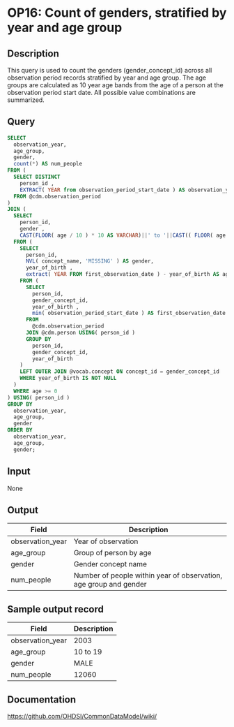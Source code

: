 <!---
Group:observation period
Name:OP16 Count of genders, stratified by year and age group
Author:Patrick Ryan
CDM Version: 5.0
-->

# OP16: Count of genders, stratified by year and age group

## Description
This query is used to count the genders (gender_concept_id) across all observation period records stratified by year and age group. The age groups are calculated as 10 year age bands from the age of a person at the observation period start date. All possible value combinations are summarized.

## Query
```sql
SELECT
  observation_year,
  age_group,
  gender,
  count(*) AS num_people
FROM (
  SELECT DISTINCT
    person_id ,
    EXTRACT( YEAR from observation_period_start_date ) AS observation_year
  FROM @cdm.observation_period
)
JOIN (
  SELECT
    person_id,
    gender ,
    CAST(FLOOR( age / 10 ) * 10 AS VARCHAR)||' to '||CAST(( FLOOR( age / 10 ) * 10 ) + 9 AS VARCHAR) AS age_group
  FROM (
    SELECT
      person_id,
      NVL( concept_name, 'MISSING' ) AS gender,
      year_of_birth ,
      extract( YEAR FROM first_observation_date ) - year_of_birth AS age
    FROM (
      SELECT
        person_id,
        gender_concept_id,
        year_of_birth ,
        min( observation_period_start_date ) AS first_observation_date
      FROM
        @cdm.observation_period
      JOIN @cdm.person USING( person_id )
      GROUP BY
        person_id,
        gender_concept_id,
        year_of_birth
    )
    LEFT OUTER JOIN @vocab.concept ON concept_id = gender_concept_id
    WHERE year_of_birth IS NOT NULL
  )
  WHERE age >= 0
) USING( person_id )
GROUP BY
  observation_year,
  age_group,
  gender
ORDER BY
  observation_year,
  age_group,
  gender;
```

## Input

None

## Output

|  Field |  Description |
| --- | --- |
| observation_year | Year of observation |
| age_group | Group of person by age |
| gender | Gender concept name |
| num_people | Number of people within year of observation, age group and gender |



## Sample output record

|  Field |  Description |
| --- | --- |
| observation_year |  2003 |
| age_group |  10 to 19 |
| gender |  MALE |
| num_people |  12060 |



## Documentation
https://github.com/OHDSI/CommonDataModel/wiki/
